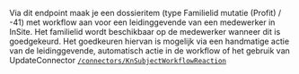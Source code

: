 Via dit endpoint maak je een dossieritem (type Familielid mutatie (Profit) / -41) met workflow aan voor een leidinggevende van een medewerker in InSite. Het familielid wordt beschikbaar op de medewerker wanneer dit is goedgekeurd. Het goedkeuren hiervan is mogelijk via een handmatige actie van de leidinggevende, automatisch actie in de workflow of het gebruik van UpdateConnector [`/connectors/KnSubjectWorkflowReaction`](https://docs.afas.help/apidoc/nl/Dossiers%2C%20bijlagen%20en%20workflows#post-/connectors/KnSubjectWorkflowReaction)